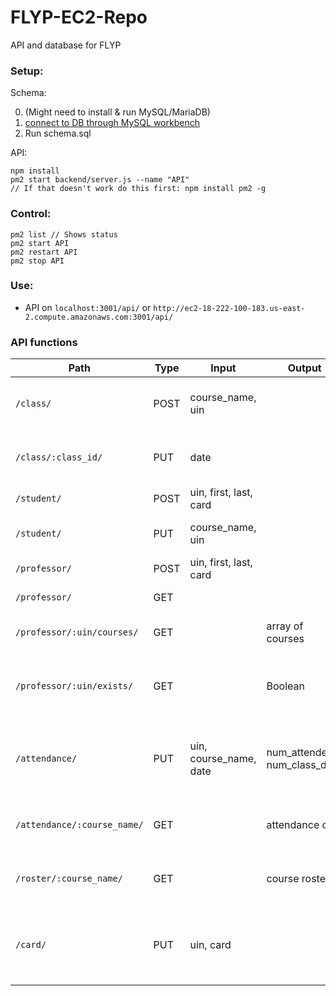 # FLYP-EC2-Repo
API and database for FLYP

### Setup:

Schema:

0) (Might need to install & run MySQL/MariaDB)
1) [connect to DB through MySQL workbench](backendSetup.md)
2) Run schema.sql


API:
```
npm install
pm2 start backend/server.js --name "API"
// If that doesn't work do this first: npm install pm2 -g
```

### Control:
```
pm2 list // Shows status
pm2 start API
pm2 restart API
pm2 stop API
```

### Use:

* API on `localhost:3001/api/` or `http://ec2-18-222-100-183.us-east-2.compute.amazonaws.com:3001/api/`

### API functions
| Path | Type | Input | Output | Desc |
|---   | ---  |---    | ---    |---   |
|  `/class/` | POST | course_name, uin |  | Add new course and assign prof to it|
|  `/class/:class_id/` | PUT | date |  | Add new attendance day to course |
|  `/student/` | POST | uin, first, last, card |  | Add new student |
|  `/student/` | PUT | course_name, uin |  | Insert student into course |
|  `/professor/` | POST | uin, first, last, card |  | Add new professor |
|  `/professor/` | GET | |  | Get list of professors |
|  `/professor/:uin/courses/` | GET | | array of courses | Get list of courses for a prof |
|  `/professor/:uin/exists/` | GET | | Boolean | T/F whether prof with given uin exists |
|  `/attendance/` | PUT | uin, course_name, date | num_attended, num_class_days | Set a student as attended and return attendance info |
|  `/attendance/:course_name/` | GET | | attendance csv | Gets attendance in csv format |
|  `/roster/:course_name/` | GET | | course roster | Gets all student info for a given class |
|  `/card/` | PUT | uin, card | | Set a student as attended and return attendance info |
